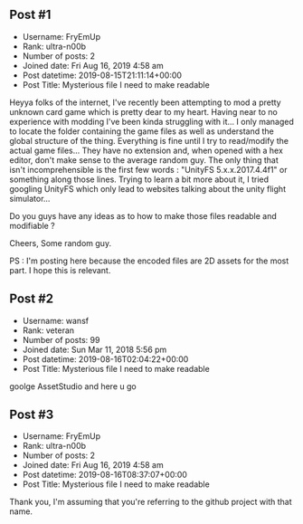 ## Post #1
- Username: FryEmUp
- Rank: ultra-n00b
- Number of posts: 2
- Joined date: Fri Aug 16, 2019 4:58 am
- Post datetime: 2019-08-15T21:11:14+00:00
- Post Title: Mysterious file I need to make readable

Heyya folks of the internet,
I've recently been attempting to mod a pretty unknown card game which is pretty dear to my heart.
Having near to no experience with modding I've been kinda struggling with it... I only managed to locate the folder containing the game files as well as understand the global structure of the thing. 
Everything is fine until I try to read/modify the actual game files... They have no extension and, when opened with a hex editor, don't make sense to the average random guy. The only thing that isn't incomprehensible is the first few words : "UnityFS 5.x.x.2017.4.4f1" or something along those lines.
Trying to learn a bit more about it, I tried googling UnityFS which only lead to websites talking about the unity flight simulator...

Do you guys have any ideas as to how to make those files readable and modifiable ?

Cheers, 
Some random guy.

PS : I'm posting here because the encoded files are 2D assets for the most part. I hope this is relevant.
## Post #2
- Username: wansf
- Rank: veteran
- Number of posts: 99
- Joined date: Sun Mar 11, 2018 5:56 pm
- Post datetime: 2019-08-16T02:04:22+00:00
- Post Title: Mysterious file I need to make readable

goolge AssetStudio and here u go
## Post #3
- Username: FryEmUp
- Rank: ultra-n00b
- Number of posts: 2
- Joined date: Fri Aug 16, 2019 4:58 am
- Post datetime: 2019-08-16T08:37:07+00:00
- Post Title: Mysterious file I need to make readable

Thank you,
I'm assuming that you're referring to the github project with that name.
